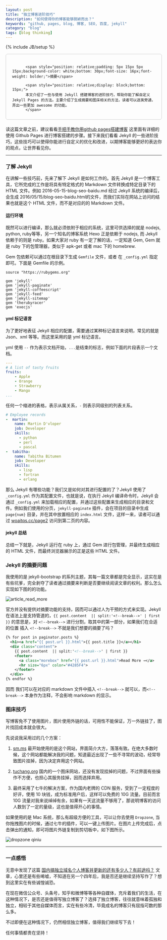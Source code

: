 ```yaml
---
layout: post
title: "独立博客进阶技巧"
description: "如何使得你的博客能够脱颖而出？"
keywords: "github, pages, blog, 博客, SEO, 百度, jekyll"
category: "blog"
tags: [blog thinking]
---
```

{% include JB/setup %}

<div style="border:solid 1.5px #ccc;padding:20px 20px 10px 20px;margin-bottom: 20px;border-radius: 6px;">

          <span style="position: relative;padding: 5px 15px 5px 15px;background-color: white;bottom: 30px;font-size: 16px;font-weight: bolder;">摘要</span>

          <span style="position: relative;display: block;bottom: 15px;">
          本文介绍了一些与使用 Jekyll 搭建博客的进阶技巧，帮助你能了解自定义 Jekyll Pages 的方法。主要介绍了生成摘要和图床相关的方法，读者可以逐类旁通，弄出一些更加 awesome 的功能。
          </span>
</div>

读这篇文章之前，建议看看[手把手教你用github pages搭建博客](http://www.woaitqs.cc/2016/06/08/blog-seo-baidu.html) 这里面有详细的使用 Github Pages 进行博客搭建的步骤。接下来我们看看 Jekyll 的一些进阶技巧，这些技巧可以使得你能进行自定义的优化和改进，以期博客能够更好的表达你的观点，让世界看见你。

<!--break-->

-------------

### 了解 Jekyll

在讲解一些技巧前，先来了解下 Jekyll 是如何工作的。首先 Jekyll 是一个博客工具，它所完成的工作是将具有特定格式的 Markdown 文件转换成特定目录下的 HTML 文件。例如 2016-05-15-blog-seo-baidu.md 经过 Jekyll 系统的编译后，会生成 2016/05/15/blog-seo-baidu.html的文件，而我们实际在网站上访问的结果也就是这个 HTML 文件，而不是对应的的 Markdown 文件。

#### 运行环境
既然可以进行编译，那么就必须依附于相应的系统，这里可供选择的就是 nodejs, python, ruby等等，另一个知名的博客系统 Hexo 正是依赖于 nodejs, 而 Jekyll 依赖于的则是 ruby。如果大家对 ruby 有一定了解的话，一定知道 Gem, Gem 就是 ruby 下的包管理器，类似于 apk-get 或者 mac 下的 homebrew.

Gem 包依赖可以通过在根目录下生成 `Gemfile` 文件，或者 在 `_config.yml` 指定即可。下面是 Gemfile 的示例。

```shell
source "https://rubygems.org"

gem 'jekyll'
gem 'jekyll-paginate'
gem 'jekyll-coffeescript'
gem 'jekyll-feed'
gem 'jekyll-sitemap'
gem 'therubyracer'
gem 'execjs'
```

#### yml 标记语言
为了更好地表征 Jekyll 相应的配置，需要通过某种标记语言来说明，常见的就是 Json、xml 等等。而这里采用的是 yml 标记语言。

yml 使用 `--` 作为表示文档开始，`...`是结束的标志，例如下面的片段表示一个文档。

```yml
---
# A list of tasty fruits
fruits:
    - Apple
    - Orange
    - Strawberry
    - Mango
...
```

任何一个缩进的表格，表示从属关系，`-` 则表示同级别的列表关系。

```yml
# Employee records
-  martin:
    name: Martin D'vloper
    job: Developer
    skills:
      - python
      - perl
      - pascal
-  tabitha:
    name: Tabitha Bitumen
    job: Developer
    skills:
      - lisp
      - fortran
      - erlang
```

那么 Jekyll 有哪些功能？我们又是如何对其进行配置的了？Jekyll 使用了 `_config.yml` 作为其配置文件，也就是说，在执行 Jekyll 编译命令时，Jekyll 会通过 `_config.yml` 来加载相应的配置，并通过这些配置来生成相应的目录和文件。例如我们使用的分页，`jekyll-paginate` 插件，会在项目的目录中生成 `page{num}` 目录，并在其中放置相应的 `index.html` 文件，这样一来，读者可以通过 [woaitqs.cc/page2](http://www.woaitqs.cc/page2/) 访问到第二页的内容。

#### jekyll 总结

总结一下就是，Jekyll 运行在 ruby 上，通过 Gem 进行包管理，并最终生成相应的 HTML 文件，而最终浏览器展示的正是这些 HTML 文件。

### Jekyll 的摘要问题

我使用的是 jekyll-bootstrap 的系列主题，其每一篇文章都是完全显示，这实在是有些坑爹，完全剥夺了读者通过摘要来判断是否要继续阅读文章的权利。那么怎么实现如下图的的功能。

![article_read_more](http://o8p68x17d.bkt.clouddn.com/article_read_more.png)

官方并没有提供对摘要功能的支持，因而可以通过人为干预的方式来实现。Jekyll 在语法上是支持管道的，`{{ post.content  || split:'<!--break-->' | first }}` 的意思是，对 `<!--break-->` 进行分割，取其中的第一部分，如果我们在合适的位置 插入 `<!--break-->` 不就是我们想要的摘要了吗？

```xml
{% for post in paginator.posts %}
  <h1><a href="{{ post.url }}.html">{{ post.title }}</a></h1>
  <div class="content">
    {{ post.content  || split:'<!--break-->' | first }}
    <footer>
      <a class="morebox" href="{{ post.url }}.html">Read More →</a>
      <hr size="6px" color="#4285F4">
    </footer>
  </div>
{% endfor %}
```

因而 我们可以在对应的 markdown 文件中插入 `<!--break-->` 就可以，而`<!--break-->` 本身作为注释，不会影响 markdown 的显示。

### 图床技巧

写博客免不了使用图片，图片使用外链的话，可用性不能保证，万一外链挂了，图片找回成本就会很大。

先说说我采用过的几个方案：

1. [sm.ms](http://sm.ms) 最开始使用的是这个网站，界面简介大方，落落有致。在绝大多数时候，这个网站都能解决我的问题，知道最近出现了一些不寻常的波动，经常导致图片挂掉，因为决定弃用这个网站。

2. [tuchang.org](http://tuchuang.org/) 国内的一个图床网站，还没有发现挂掉的问题，不过界面有些操作不方便，也担心其服务挂掉，因而选择弃用。

3. 最终采用了七牛的解决方案，作为国内老牌的 CDN 服务，受到了一定程度的好评，使用 10 块钱，成为标准用户后，这样可以免费的 10G 流量。目前而言 10G 流量对我来说绰绰有余，如果有一天这流量不够用了，那说明博客的访问人数到了一定的量级，这也是值得开心的事情。

如果使用的是 Mac 系统，那么有超级方便的工具，可以让你去使用 `Dropzone`, 当你拖拽图片的时候，通过七牛的插件，可以一键上传图片。在图片上传完成后，点击弹出的通知，即可将图片外链复制到剪切板中，如下图所示。

![dropzone qiniu](http://o8p68x17d.bkt.clouddn.com/dropzone_qiniu.png)

-------------

### 一点感悟

无意中发现了这篇 [国内搞独立域名个人博客并更新的还有多少人？有前途吗？](https://www.zhihu.com/question/19990156) 文章，心里还是有些唏嘘，不知道在另一个四年后，我是否还是继续坚持写作了？想到这里实在有些诚惶诚恐。

在现在微信公众号、头条号，知乎和微博等等各种自媒体，充斥着我们的生活，在这种情况下，是否还是值得写独立博客了？选择了独立博客，往往就意味着孤独和独立，相较于其他自媒体而言，实在有些冷清，毕竟成名的博客只有屈指可数的那么多。

不过即便在这种情况下，仍然相信独立博客，值得我们继续写下去！

任何事情都贵在坚持！
